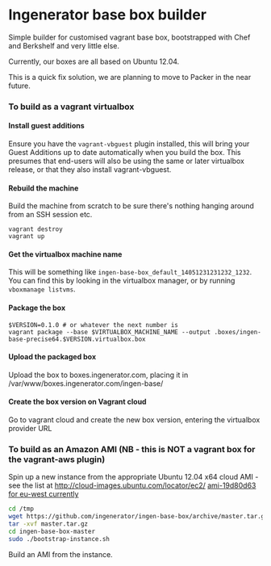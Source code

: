 # Ingenerator base box builder

Simple builder for customised vagrant base box, bootstrapped
with Chef and Berkshelf and very little else.

Currently, our boxes are all based on Ubuntu 12.04.

This is a quick fix solution, we are planning to move to 
Packer in the near future.

### To build as a vagrant virtualbox

#### Install guest additions
Ensure you have the `vagrant-vbguest` plugin installed, this will bring your
Guest Additions up to date automatically when you build the box. This presumes
that end-users will also be using the same or later virtualbox release, or that
they also install vagrant-vbguest.

#### Rebuild the machine
Build the machine from scratch to be sure there's nothing hanging around from an
SSH session etc.

```shell
vagrant destroy
vagrant up
```

#### Get the virtualbox machine name
This will be something like `ingen-base-box_default_14051231231232_1232`. 
You can find this by looking in the virtualbox manager, or by running 
`vboxmanage listvms`.

#### Package the box

```shell
$VERSION=0.1.0 # or whatever the next number is
vagrant package --base $VIRTUALBOX_MACHINE_NAME --output .boxes/ingen-base-precise64.$VERSION.virtualbox.box
```

#### Upload the packaged box
Upload the box to boxes.ingenerator.com, placing it in /var/www/boxes.ingenerator.com/ingen-base/

#### Create the box version on Vagrant cloud
Go to vagrant cloud and create the new box version, entering the virtualbox provider URL

### To build as an Amazon AMI (NB - this is NOT a vagrant box for the vagrant-aws plugin)

Spin up a new instance from the appropriate Ubuntu 12.04 x64 cloud AMI - see the list at http://cloud-images.ubuntu.com/locator/ec2/
[ami-19d80d63 for eu-west currently](https://console.aws.amazon.com/ec2/home?region=eu-west-1#launchAmi=ami-19d80d6e])

```bash
cd /tmp
wget https://github.com/ingenerator/ingen-base-box/archive/master.tar.gz
tar -xvf master.tar.gz
cd ingen-base-box-master
sudo ./bootstrap-instance.sh
```

Build an AMI from the instance.
